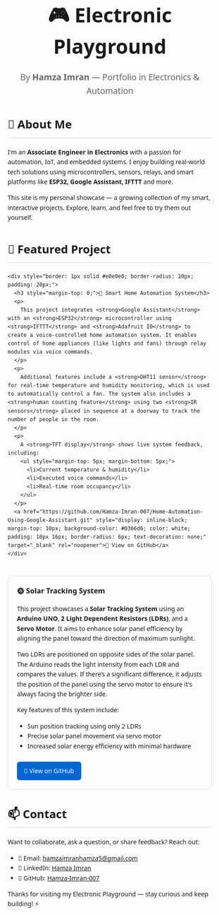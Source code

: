 

<section style="max-width: 900px; margin: auto; padding: 40px 20px; font-family: 'Segoe UI', sans-serif; line-height: 1.6;">

  <h1 style="font-size: 2.8rem; text-align: center; margin-bottom: 10px;">🎮 Electronic Playground</h1>
  <p style="text-align: center; font-size: 1.2rem; color: #666; margin-bottom: 40px;">
    By <strong>Hamza Imran</strong> — Portfolio in Electronics & Automation
  </p>

  <section style="margin-bottom: 40px;">
    <h2 style="font-size: 1.6rem; border-bottom: 2px solid #eaeaea; padding-bottom: 8px;">👋 About Me</h2>
    <p>
      I'm an <strong>Associate Engineer in Electronics</strong> with a passion for automation, IoT, and embedded systems. I enjoy building real-world tech solutions using microcontrollers, sensors, relays, and smart platforms like <strong>ESP32, Google Assistant, IFTTT</strong> and more.
    </p>
    <p>
      This site is my personal showcase — a growing collection of my smart, interactive projects. Explore, learn, and feel free to try them out yourself.
    </p>
  </section>

  <section style="margin-bottom: 40px;">
    <h2 style="font-size: 1.6rem; border-bottom: 2px solid #eaeaea; padding-bottom: 8px;">🚀 Featured Project</h2>

    <div style="border: 1px solid #e0e0e0; border-radius: 10px; padding: 20px;">
      <h3 style="margin-top: 0;">🔌 Smart Home Automation System</h3>
      <p>
        This project integrates <strong>Google Assistant</strong> with an <strong>ESP32</strong> microcontroller using <strong>IFTTT</strong> and <strong>Adafruit IO</strong> to create a voice-controlled home automation system. It enables control of home appliances (like lights and fans) through relay modules via voice commands.
      </p>
      <p>
        Additional features include a <strong>DHT11 sensor</strong> for real-time temperature and humidity monitoring, which is used to automatically control a fan. The system also includes a <strong>human counting feature</strong> using two <strong>IR sensors</strong> placed in sequence at a doorway to track the number of people in the room.
      </p>
      <p>
        A <strong>TFT display</strong> shows live system feedback, including:
        <ul style="margin-top: 5px; margin-bottom: 5px;">
          <li>Current temperature & humidity</li>
          <li>Executed voice commands</li>
          <li>Real-time room occupancy</li>
        </ul>
      </p>
      <a href="https://github.com/Hamza-Imran-007/Home-Automation-Using-Google-Assistant.git" style="display: inline-block; margin-top: 10px; background-color: #0366d6; color: white; padding: 10px 16px; border-radius: 6px; text-decoration: none;" target="_blank" rel="noopener">🔗 View on GitHub</a>
    </div>
  </section>

<div style="border: 1px solid #e0e0e0; border-radius: 10px; padding: 20px;">
  <h3 style="margin-top: 0;">🌞 Solar Tracking System</h3>
  <p>
    This project showcases a <strong>Solar Tracking System</strong> using an <strong>Arduino UNO</strong>, <strong>2 Light Dependent Resistors (LDRs)</strong>, and a <strong>Servo Motor</strong>. It aims to enhance solar panel efficiency by aligning the panel toward the direction of maximum sunlight.
  </p>
  <p>
    Two LDRs are positioned on opposite sides of the solar panel. The Arduino reads the light intensity from each LDR and compares the values. If there’s a significant difference, it adjusts the position of the panel using the servo motor to ensure it's always facing the brighter side.
  </p>
  <p>
    Key features of this system include:
    <ul style="margin-top: 5px; margin-bottom: 5px;">
      <li>Sun position tracking using only 2 LDRs</li>
      <li>Precise solar panel movement via servo motor</li>
      <li>Increased solar energy efficiency with minimal hardware</li>
    </ul>
  </p>
  <a href="https://github.com/Hamza-Imran-007/Solar-Tracking-System.git" style="display: inline-block; margin-top: 10px; background-color: #0366d6; color: white; padding: 10px 16px; border-radius: 6px; text-decoration: none;" target="_blank" rel="noopener">🔗 View on GitHub</a>
</div>

  <section>
    <h2 style="font-size: 1.6rem; border-bottom: 2px solid #eaeaea; padding-bottom: 8px;">📫 Contact</h2>
    <p>
      Want to collaborate, ask a question, or share feedback? Reach out:
    </p>
    <ul>
      <li>📧 Email: <a href="mailto:hamzaimranhamza5@gmail.com">hamzaimranhamza5@gmail.com</a></li>
      <li>💼 LinkedIn: <a href="https://www.linkedin.com/in/hamza-imran-a80a5036a/"> Hamza Imran</a></li>
      <li>🐙 GitHub: <a href="https://github.com/Hamza-Imran-007" target="_blank" rel="noopener">Hamza-Imran-007</a></li>
    </ul>
    <p>Thanks for visiting my Electronic Playground — stay curious and keep building! ⚡</p>
  </section>

</section>
